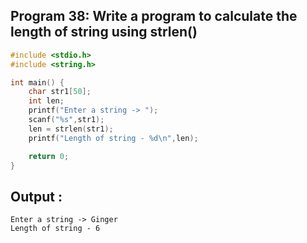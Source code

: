 ## Program 38: Write a program to calculate the length of string using strlen()
```c
#include <stdio.h>
#include <string.h>

int main() {
    char str1[50];
    int len;
    printf("Enter a string -> ");
    scanf("%s",str1);
    len = strlen(str1);
    printf("Length of string - %d\n",len);

    return 0;
}
```
## Output :
```
Enter a string -> Ginger
Length of string - 6
